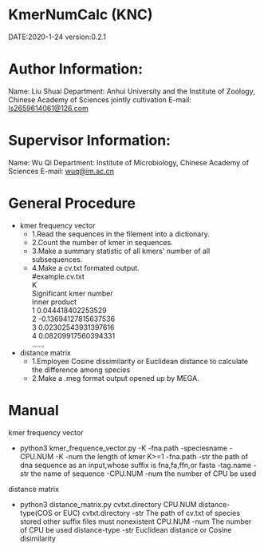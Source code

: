 KmerNumCalc (KNC)
==================================
DATE:2020-1-24
version:0.2.1


Author Information:
==================
Name:  Liu Shuai
Department:  Anhui University and the Institute of Zoology, Chinese Academy of Sciences jointly cultivation
E-mail:  ls2659614061@126.com


Supervisor Information:
======================
Name:  Wu Qi
Department:  Institute of Microbiology, Chinese Academy of Sciences
E-mail:  wuq@im.ac.cn


General Procedure
=================
* kmer frequency vector
    * 1.Read the sequences in the filement into a dictionary.
    * 2.Count the number of kmer in sequences.
    * 3.Make a summary statistic of all kmers' number of all subsequences.
    * 4.Make a cv.txt formated output.  
    #example.cv.txt  
    K   
    Significant kmer number   
    Inner product    
    1 0.044418402253529    
    2 -0.13694127815637536    
    3 0.02302543931397616    
    4 0.08209917560394331     
    ......
* distance matrix
    * 1.Employee Cosine dissimilarity or Euclidean distance to calculate the difference among species
    * 2.Make a .meg format output opened up by MEGA.


Manual
========
kmer frequency vector
* python3 kmer_frequence_vector.py -K -fna.path -speciesname -CPU.NUM
-K      -num    the length of kmer      K>=1
-fna.path       -str    the path of dna sequence as an input,whose suffix is fna,fa,ffn,or fasta
-tag.name    -str    the name of sequence
-CPU.NUM        -num    the number of CPU be used

distance matrix
* python3 distance_matrix.py cvtxt.directory CPU.NUM distance-type(COS or EUC)
cvtxt.directory     -str    The path of cv.txt of species stored      other suffix files must nonexistent
CPU.NUM     -num            The number of CPU be used
distance-type       -str    Euclidean distance or Cosine disimilarity
